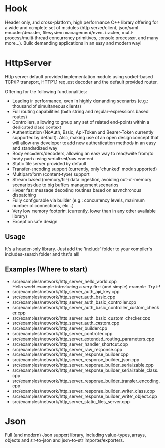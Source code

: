 # Hook

Header only, and cross-platform, high performance C++ library offering for a wide and complete set of modules (http server/client, json/yaml encoder/decoder, filesystem management/event tracker, multi-process/multi-thread concurrency primitives, console processor, and many more...). Build demanding applications in an easy and modern way!

# HttpServer 
Http server default provided implementation module using socket-based TCP/IP transport, HTTP1.1 request decoder and the default provided router.

Offering for the following functionalities:

* Leading in performance, even in highly demanding scenarios (e.g.: thousand of simultaneous clients)
* Full routing capabilities (both string and regular-expressions based routes)
* Controllers, allowing to group any set of related end-points within a dedicated class context
* Authentication (NoAuth, Basic, Api-Token and Bearer-Token currently supported by default). Also, making use of an open design concept that will allow any developer to add new authentication methods in an easy and standardized way
* Body encoders/decoders, allowing an easy way to read/write from/to body parts using serialized/raw content
* Static file server provided by default
* Transfer-encoding support (currently, only 'chunked' mode supported)
* Multipart/form (content-type) support
* Stream based (memory/file) data ingestion, avoiding out-of-memory scenarios due to big buffers management scenarios
* Hyper fast message decoding routines based on asynchronous dispatching
* Fully configurable via builder (e.g.: concurrency levels, maximum number of connections, etc...)
* Very low memory footprint (currently, lower than in any other available library)
* Exception safe design

## Usage
It's a header-only library. Just add the 'include' folder to your compiler's includes-search folder and that's all!

## Examples (Where to start)
* src/examples/network/http_server_hello_world.cpp <br>Hello world example introducing a very first (and simple) example. Try it!</br>
* src/examples/network/http_server_auth_api_key.cpp
* src/examples/network/http_server_auth_basic.cpp
* src/examples/network/http_server_auth_basic_controller.cpp
* src/examples/network/http_server_auth_basic_controller_custom_checker.cpp
* src/examples/network/http_server_auth_basic_custom_checker.cpp
* src/examples/network/http_server_auth_custom.cpp
* src/examples/network/http_server_builder.cpp
* src/examples/network/http_server_controller.cpp
* src/examples/network/http_server_extended_routing_parameters.cpp
* src/examples/network/http_server_handler_shortcut.cpp
* src/examples/network/http_server_raw_response.cpp
* src/examples/network/http_server_response_builder.cpp
* src/examples/network/http_server_response_builder_json.cpp
* src/examples/network/http_server_response_builder_serializable.cpp
* src/examples/network/http_server_response_builder_serializable_class.cpp
* src/examples/network/http_server_response_builder_transfer_encoding.cpp
* src/examples/network/http_server_response_builder_writer_class.cpp
* src/examples/network/http_server_response_builder_writer_object.cpp
* src/examples/network/http_server_static_files_server.cpp

# Json
Full (and modern) Json support library, including value-types, arrays, objects and str-to-json and json-to-str importer/exporters.
